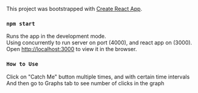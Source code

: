 This project was bootstrapped with [Create React App](https://github.com/facebook/create-react-app).

### `npm start`

Runs the app in the development mode.<br />
Using concurrently to run server on port (4000), and react app on (3000).
Open [http://localhost:3000](http://localhost:3000) to view it in the browser.

### `How to Use`

Click on "Catch Me" button multiple times, and with certain time intervals
And then go to Graphs tab to see number of clicks in the graph
